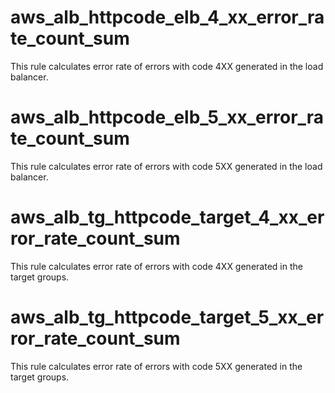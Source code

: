 # aws_alb_httpcode_elb_4_xx_error_rate_count_sum
This rule calculates error rate of errors with code 4XX generated in the load balancer.
# aws_alb_httpcode_elb_5_xx_error_rate_count_sum
This rule calculates error rate of errors with code 5XX generated in the load balancer.
# aws_alb_tg_httpcode_target_4_xx_error_rate_count_sum
This rule calculates error rate of errors with code 4XX generated in the target groups.
# aws_alb_tg_httpcode_target_5_xx_error_rate_count_sum
This rule calculates error rate of errors with code 5XX generated in the target groups.
